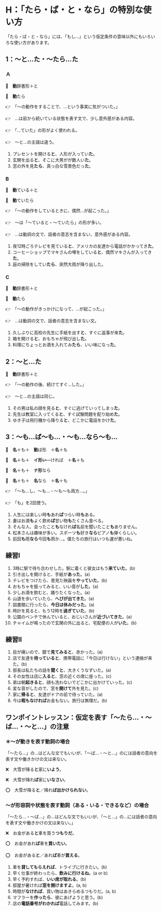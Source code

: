 # H：「たら・ば・と・なら」の特別な使い方

「たら・ば・と・なら」には、「もし...」という仮定条件の意味以外にもいろいろな使い方があります。

## 1：～と...た・～たら...た

### Ａ

🔗　**動**辞書形＋と

🔗　**動**たら

👉　「～の動作をすることで、...という事実に気がついた。」

👉　...は前から続いている状態を表す文で、少し意外感がある内容。

👉　「...ていた」の形がよく使われる。

👉　～と...の主語は違う。

1. プレセントを開ける**と**、人形が入ってい**た**。
2. 玄関を出る**と**、そこに大男がが数人い**た**。
3. 窓の外を見**たら**、真っ白な雪景色だっ**た**。

### B

🔗　**動**ている＋と

🔗　**動**ていたら

👉　「～の動作をしているときに、偶然...が起こった。」

👉　～は「～ていると・～ていたら」の形が多い。

👉　...は動詞の文で、話者の意志を含まない、意外感がある内容。

1. 夜12時ごろテレビを見ている**と**、アメリカの友達から電話がかかってき**た**。
2. コーヒーショップでマキさんの噂をしている**と**、偶然マキさんが入ってき**た**。
3. 庭の掃除をしてい**たら**、突然大雨が降り出した。

### C

🔗　**動**辞書形＋と

🔗　**動**たら

👉　「～の動作がきっかけになって、...が起こった。」

👉　...は動詞の文で、話者の意志を含まない文。

1. 久しぶりに高校の先生に手紙を出す**と**、すぐに返事が来**た**。
2. 箱を開ける**と**、おもちゃが飛び出し**た**。
3. 料理にちょっとお酒を入れてみ**たら**、いい味になっ**た**。

## 2：～と...た

🔗　**動**辞書形＋と

👉　「～の動作の後、続けてすぐ...した。」

👉　～と...の主語は同じ。

1. その男は私の顔を見る**と**、すぐに逃げていってしまっ**た**。
2. 先生は教室に入ってくる**と**、すぐ試験問題を配り始め**た**。
3. ゆき子は飛行機から降りる**と**、どこかに電話をかけ**た**。

## 3：～も...ば～も...・～も...なら～も...

🔗　**名**＋も＋　**動**ば形　＋**名**＋も

🔗　**名**＋も＋　**イ形**~~い~~—ければ　＋**名**＋も

🔗　**名**＋も＋　**ナ形**なら

🔗　**名**＋も＋　**名**なら　＋**名**＋も

👉　「～も...し、～も...・～も～も両方...。」

👉　「も」を2回使う。

1. 人生には楽しい時**も**あれ**ば**つらい時**も**ある。
2. 妻はお酒**も**よく飲め**ば**甘い物**も**たくさん食べる。
3. そんな人、会ったこと**も**なけれ**ば**名前を聞いたこと**も**ありません。
4. 松本さんは趣味が多い。スポーツ**も**好き**なら**ピアノ**も**弾くらしい。
5. 前回**も**雨**なら**今回**も**雨か...。僕たちの旅行はいつも運が悪いね。

## 練習Ⅰ

1. 3時に駅で待ち合わせした。駅に着くと彼女はもう**来ていた**。(b)
2. 引き出しを開けると、手紙が**あった**。(a)
3. テレビをつけたら、昔見た映画を**やっていた**。(b)
4. おもちゃを振ってみると、いい音が**した**。(a)
5. 少しお酒を飲むと、踊りたくなった。(a)
6. 山道を歩いていたら、**へびが出てきた**。(a)
7. 図書館に行ったら、**今日は休みだった**。(a)
8. 時計を見ると、もう12時を**過ぎていた**。(b)
9. 公園のベンチで休んでいると、おじいさんが**近づいてきた**。(a)
10. チャイムが鳴ったので玄関の外に出ると、宅配便の人が**いた**。(b)

## 練習Ⅱ

1. 目が痛いので、鏡で**見てみると**、赤かった。(a)
2. 店で友達を**待っていると**、携帯電話に「今日は行けない」という連絡が来た。(b)
3. 部長は私たちの話を**聞くと**、大きくうなずいた。(a) 
4. その女性は店に**入ると**、窓の近くの席に座った。(c)
5. 弟は朝**起きると**、顔も洗わないでどこかに出かけていった。(c)
6. 変な音がしたので、窓を**開けて**外を見た。(c)
7. 家に**帰ると**、友達がドアの前で待っていた。(a)
8. 今は**暇もなければ**お金もない。旅行は無理だ。(b) 

## ワンポイントレッスン：仮定を表す「～たら...・～ば...・～と...」の注意

### ＊～が動きを表す動詞の場合

「～たら...」の...はどんな文でもいいが、「～ば...・～と...」のには話者の意向を表す文や働きかけの文は来ない。

❌　大雪が降る**と**家に**いよう**。

❌　大雪が降れ**ば**家に**いなさい**。

⭕　大雪が降る**と**／降れ**ば出かけられない**。

### ～が形容詞や状態を表す動詞（ある・いる・できるなど）の場合

「～たら...・～ば...」の...はどんな文でもいいが、「～と...」の...には話者の意向を表す文や働きかけの文は来ない。」

❌　お金がある**と**車を買う**つもりだ**。

⭕　お金があれ**ば**車を**買いたい**。

⭕　お金がある**と**／あれ**ば**車が**買える**。

1. 車を**貸してもらえれば**、トライブに行きたい。(b)
2. 早く仕事が終わったら、**飲みに行けるね**。(a or b)
3. 早く予約すれば、**いい席が取れる**。(b)
4. 部屋が暑ければ**窓を開けますよ**。(a, b)
5. 時間が**なければ**、買い物はあきらめるつもりだ。(a, b)
6. マフラーを**作ったら**、彼にあげようと思う。(b)
7. 店の**電話番号がわかれば**電話してみます。(b)
